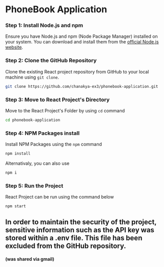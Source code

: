 # PhoneBook Application

### Step 1: Install Node.js and npm

Ensure you have Node.js and npm (Node Package Manager) installed on your system. You can download and install them from the [official Node.js website](https://nodejs.org/).

### Step 2: Clone the GitHub Repository

Clone the existing React project repository from GitHub to your local machine using `git clone`.

```bash
git clone https://github.com/chanakya-ex3/phonebook-application.git
```
### Step 3: Move to React Project's Directory
Move to the React Project's Folder by using `cd` command
```bash
cd phonebook-application
```
### Step 4: NPM Packages install
Install NPM Packages using the `npm` command
```bash
npm install
```
Alternativaly, you can also use
```bash
npm i
```
### Step 5: Run the Project
React Project can be run using the command below
```bash
npm start
```

## In order to maintain the security of the project, sensitive information such as the API key was stored within a .env file. This file has been excluded from the GitHub repository.
#### (was shared via gmail)

